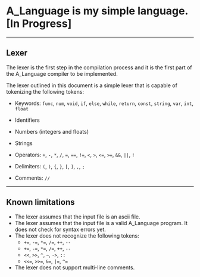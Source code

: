 # A_Language is my simple language. [In Progress]

---

## Lexer
The lexer is the first step in the compilation process and it is the first part of the A_Language compiler to be implemented.

The lexer outlined in this document is a simple lexer that is capable of tokenizing the following tokens:
- Keywords: `func`, `num`, `void`, `if`, `else`, `while`, `return`, `const`, `string`, `var`, `int`, `float`

- Identifiers
- Numbers (integers and floats)
- Strings
- Operators: `+`, `-`, `*`, `/`, `=`, `==`, `!=`, `<`, `>`, `<=`, `>=`, `&&`, `||`, `!`
- Delimiters: `(`, `)`, `{`, `}`, `[`, `]`, `,`, `;`
- Comments: `//`


---
## Known limitations
- The lexer assumes that the input file is an ascii file.
- The lexer assumes that the input file is a valid A_Language program. It does not check for syntax errors yet.
- The lexer does not recognize the following tokens:
  - `+=`, `-=`, `*=`, `/=`, `++`, `--`
  - `+=`, `-=`, `*=`, `/=`, `++`, `--`
  - `<<`, `>>`, `^`, `~`, `->`, `::`
  - `<<=`, `>>=`, `&=`, `|=`, `^=`
- The lexer does not support multi-line comments.